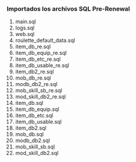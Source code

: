### Importados los archivos SQL Pre-Renewal

1. main.sql
2. logs.sql
3. web.sql
4. roulette_default_data.sql
5. item_db_re.sql
6. item_db_equip_re.sql
7. item_db_etc_re.sql
8. item_db_usable_re.sql
9. item_db2_re.sql
10. mob_db_re.sql
11. modb_db2_re.sql
12. mob_skill_sb_re.sql
13. mod_skill_db2_re.sql
14. item_db.sql
15. item_db_equip.sql
16. item_db_etc.sql
17. item_db_usable.sql
18. item_db2.sql
19. mob_db.sql
20. modb_db2.sql
21. mob_skill_sb.sql
22. mod_skill_db2.sql